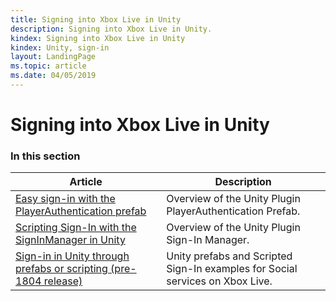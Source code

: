 ```yaml
---
title: Signing into Xbox Live in Unity
description: Signing into Xbox Live in Unity.
kindex: Signing into Xbox Live in Unity
kindex: Unity, sign-in
layout: LandingPage
ms.topic: article
ms.date: 04/05/2019
---
```


# Signing into Xbox Live in Unity


### In this section

| Article | Description |
|---------|-------------|
| [Easy sign-in with the PlayerAuthentication prefab](live-authentication-prefab-sign-in.md) | Overview of the Unity Plugin PlayerAuthentication Prefab. |
| [Scripting Sign-In with the SignInManager in Unity](live-sign-in-manager.md) | Overview of the Unity Plugin Sign-In Manager. |
| [Sign-in in Unity through prefabs or scripting (pre-1804 release)](live-unity-prefabs-sign-in.md) | Unity prefabs and Scripted Sign-In examples for Social services on Xbox Live. |
